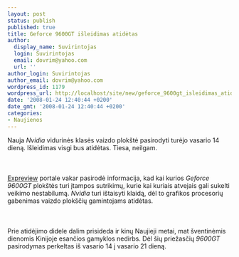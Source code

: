 ```yaml
---
layout: post
status: publish
published: true
title: Geforce 9600GT išleidimas atidėtas
author:
  display_name: Suvirintojas
  login: Suvirintojas
  email: dovrim@yahoo.com
  url: ''
author_login: Suvirintojas
author_email: dovrim@yahoo.com
wordpress_id: 1179
wordpress_url: http://localhost/site/new/geforce_9600gt_isleidimas_atidetas/
date: '2008-01-24 12:40:44 +0200'
date_gmt: '2008-01-24 12:40:44 +0200'
categories:
- Naujienos
---
```

<p>Nauja <i>Nvidia</i> vidurinės klasės vaizdo plokštė pasirodyti turėjo vasario 14 dieną. Išleidimas visgi bus atidėtas. Tiesa, neilgam.<br />
<br><br />
<br><a class="ns" href="http://en.expreview.com/?p=223">Expreview</a> portale vakar pasirodė informacija, kad kai kurios <i>Geforce 9600GT</i> plokštės turi įtampos sutrikimų, kurie kai kuriais atvejais gali sukelti veikimo nestabilumą. <i>Nvidia</i> turi ištaisyti klaidą, dėl to grafikos procesorių gabenimas vaizdo plokščių gamintojams atidėtas.<br />
<br><br />
<br>Prie atidėjimo didele dalim prisideda ir kinų Naujieji metai, mat šventinėmis dienomis Kinijoje esančios gamyklos nedirbs. Dėl šių priežasčių <i>9600GT</i> pasirodymas perkeltas iš vasario 14 į vasario 21 dieną.</p>
